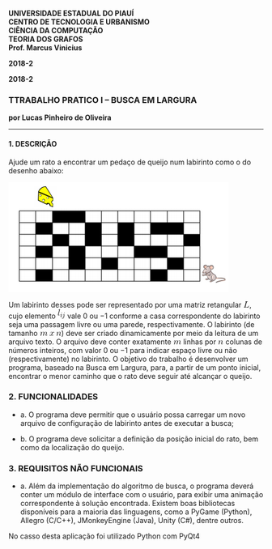 
<dl>
<p><strong>
UNIVERSIDADE ESTADUAL DO PIAUÍ<br>
CENTRO DE TECNOLOGIA E URBANISMO<br>
CIÊNCIA DA COMPUTAÇÃO<br>
TEORIA DOS GRAFOS<br>
Prof. Marcus Vinicius<br>

2018-2

<p>2018-2</p>
</strong></p>
</dl>

### TTRABALHO PRATICO I – BUSCA EM LARGURA

**por Lucas Pinheiro de Oliveira**

---

#### 1. DESCRIÇÃO

Ajude um rato a encontrar um pedaço de queijo num labirinto como o do
desenho abaixo:

![](mazebfs/image/ilustracao.png)

Um labirinto desses pode ser representado por uma matriz retangular ![](mazebfs/image/math2.png),
cujo elemento ![](mazebfs/image/math1.png) vale 0 ou −1 conforme a casa correspondente do labirinto
seja uma passagem livre ou uma parede, respectivamente.
O labirinto (de tamanho ![](mazebfs/image/math3.png)) deve ser criado dinamicamente por meio
da leitura de um arquivo texto. O arquivo deve conter exatamente ![](mazebfs/image/math4.png) linhas por
![](mazebfs/image/math5.png) colunas de números inteiros, com valor 0 ou −1 para indicar espaço livre ou
não (respectivamente) no labirinto.
O objetivo do trabalho é desenvolver um programa, baseado na Busca
em Largura, para, a partir de um ponto inicial, encontrar o menor caminho que
o rato deve seguir até alcançar o queijo.

### 2. FUNCIONALIDADES

* a. O programa deve permitir que o usuário possa carregar um novo
arquivo de configuração de labirinto antes de executar a busca;

* b. O programa deve solicitar a definição da posição inicial do rato, bem
como da localização do queijo.

### 3. REQUISITOS NÃO FUNCIONAIS

* a. Além da implementação do algoritmo de busca, o programa deverá
conter um módulo de interface com o usuário, para exibir uma
animação correspondente à solução encontrada. Existem boas
bibliotecas disponíveis para a maioria das linguagens, como a
PyGame (Python), Allegro (C/C++), JMonkeyEngine (Java), Unity
(C#), dentre outros.

No casso desta aplicação foi utilizado Python com PyQt4
